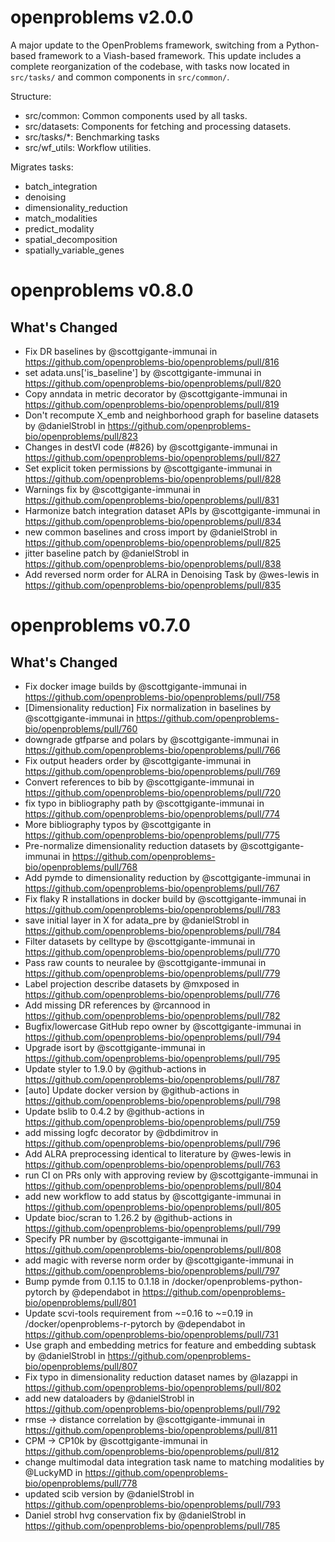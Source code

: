 
# openproblems v2.0.0

A major update to the OpenProblems framework, switching from a Python-based framework to a Viash-based framework. This update includes a complete reorganization of the codebase, with tasks now located in `src/tasks/` and common components in `src/common/`.

Structure:

* src/common: Common components used by all tasks.
* src/datasets: Components for fetching and processing datasets.
* src/tasks/*: Benchmarking tasks
* src/wf_utils: Workflow utilities.

Migrates tasks:

* batch_integration
* denoising
* dimensionality_reduction
* match_modalities
* predict_modality
* spatial_decomposition
* spatially_variable_genes

# openproblems v0.8.0

## What's Changed
* Fix DR baselines by @scottgigante-immunai in https://github.com/openproblems-bio/openproblems/pull/816
* set adata.uns['is_baseline'] by @scottgigante-immunai in https://github.com/openproblems-bio/openproblems/pull/820
* Copy anndata in metric decorator by @scottgigante-immunai in https://github.com/openproblems-bio/openproblems/pull/819
* Don't recompute X_emb and neighborhood graph for baseline datasets by @danielStrobl in https://github.com/openproblems-bio/openproblems/pull/823
* Changes in destVI code (#826) by @scottgigante-immunai in https://github.com/openproblems-bio/openproblems/pull/827
* Set explicit token permissions by @scottgigante-immunai in https://github.com/openproblems-bio/openproblems/pull/828
* Warnings fix by @scottgigante-immunai in https://github.com/openproblems-bio/openproblems/pull/831
* Harmonize batch integration dataset APIs by @scottgigante-immunai in https://github.com/openproblems-bio/openproblems/pull/834
* new common baselines and cross import by @danielStrobl in https://github.com/openproblems-bio/openproblems/pull/825
* jitter baseline patch by @danielStrobl in https://github.com/openproblems-bio/openproblems/pull/838
* Add reversed norm order for ALRA in Denoising Task by @wes-lewis in https://github.com/openproblems-bio/openproblems/pull/835


# openproblems v0.7.0

## What's Changed
* Fix docker image builds by @scottgigante-immunai in https://github.com/openproblems-bio/openproblems/pull/758
* [Dimensionality reduction] Fix normalization in baselines by @scottgigante-immunai in https://github.com/openproblems-bio/openproblems/pull/760
* downgrade gtfparse and polars by @scottgigante-immunai in https://github.com/openproblems-bio/openproblems/pull/766
* Fix output headers order by @scottgigante-immunai in https://github.com/openproblems-bio/openproblems/pull/769
* Convert references to bib by @scottgigante-immunai in https://github.com/openproblems-bio/openproblems/pull/720
* fix typo in bibliography path by @scottgigante-immunai in https://github.com/openproblems-bio/openproblems/pull/774
* More bibliography typos by @scottgigante in https://github.com/openproblems-bio/openproblems/pull/775
* Pre-normalize dimensionality reduction datasets by @scottgigante-immunai in https://github.com/openproblems-bio/openproblems/pull/768
* Add pymde to dimensionality reduction by @scottgigante-immunai in https://github.com/openproblems-bio/openproblems/pull/767
* Fix flaky R installations in docker build by @scottgigante-immunai in https://github.com/openproblems-bio/openproblems/pull/783
* save initial layer in X for adata_pre by @danielStrobl in https://github.com/openproblems-bio/openproblems/pull/784
* Filter datasets by celltype by @scottgigante-immunai in https://github.com/openproblems-bio/openproblems/pull/770
* Pass raw counts to neuralee by @scottgigante-immunai in https://github.com/openproblems-bio/openproblems/pull/779
* Label projection describe datasets by @mxposed in https://github.com/openproblems-bio/openproblems/pull/776
* Add missing DR references by @rcannood in https://github.com/openproblems-bio/openproblems/pull/782
* Bugfix/lowercase GitHub repo owner by @scottgigante-immunai in https://github.com/openproblems-bio/openproblems/pull/794
* Upgrade isort by @scottgigante-immunai in https://github.com/openproblems-bio/openproblems/pull/795
* Update styler to 1.9.0 by @github-actions in https://github.com/openproblems-bio/openproblems/pull/787
* [auto] Update docker version by @github-actions in https://github.com/openproblems-bio/openproblems/pull/798
* Update bslib to 0.4.2 by @github-actions in https://github.com/openproblems-bio/openproblems/pull/759
* add missing logfc decorator by @dbdimitrov in https://github.com/openproblems-bio/openproblems/pull/796
* Add ALRA preprocessing identical to literature by @wes-lewis in https://github.com/openproblems-bio/openproblems/pull/763
* run CI on PRs only with approving review by @scottgigante-immunai in https://github.com/openproblems-bio/openproblems/pull/804
* add new workflow to add status by @scottgigante-immunai in https://github.com/openproblems-bio/openproblems/pull/805
* Update bioc/scran to 1.26.2 by @github-actions in https://github.com/openproblems-bio/openproblems/pull/799
* Specify PR number by @scottgigante-immunai in https://github.com/openproblems-bio/openproblems/pull/808
* add magic with reverse norm order by @scottgigante-immunai in https://github.com/openproblems-bio/openproblems/pull/797
* Bump pymde from 0.1.15 to 0.1.18 in /docker/openproblems-python-pytorch by @dependabot in https://github.com/openproblems-bio/openproblems/pull/801
* Update scvi-tools requirement from ~=0.16 to ~=0.19 in /docker/openproblems-r-pytorch by @dependabot in https://github.com/openproblems-bio/openproblems/pull/731
* Use graph and embedding metrics for feature and embedding subtask by @danielStrobl in https://github.com/openproblems-bio/openproblems/pull/807
* Fix typo in dimensionality reduction dataset names by @lazappi in https://github.com/openproblems-bio/openproblems/pull/802
* add new dataloaders by @danielStrobl in https://github.com/openproblems-bio/openproblems/pull/792
* rmse -> distance correlation by @scottgigante-immunai in https://github.com/openproblems-bio/openproblems/pull/811
* CPM -> CP10k by @scottgigante-immunai in https://github.com/openproblems-bio/openproblems/pull/812
* change multimodal data integration task name to matching modalities  by @LuckyMD in https://github.com/openproblems-bio/openproblems/pull/778
* updated scib version by @danielStrobl in https://github.com/openproblems-bio/openproblems/pull/793
* Daniel strobl hvg conservation fix by @danielStrobl in https://github.com/openproblems-bio/openproblems/pull/785
